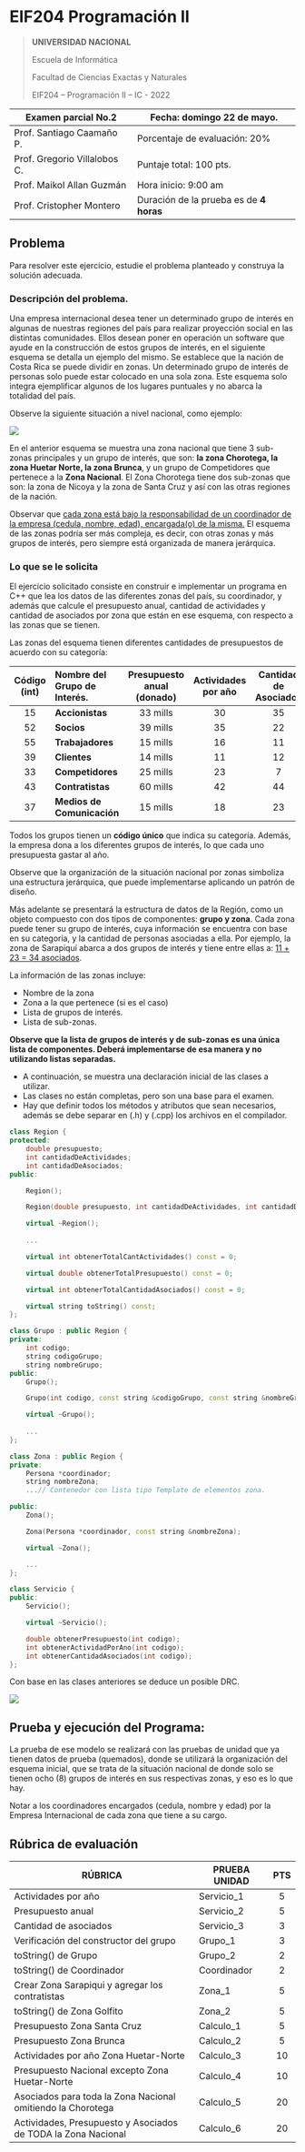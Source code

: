 # **EIF204 Programación II**

> **UNIVERSIDAD NACIONAL**
>
> Escuela de Informática
>
> Facultad de Ciencias Exactas y Naturales
>
> EIF204 – Programación II – IC - 2022

| Examen parcial No.2          | **Fecha**: domingo 22 de mayo.          |
| ---------------------------- | --------------------------------------- |
| Prof. Santiago Caamaño P.    | Porcentaje de evaluación: 20%           |
| Prof. Gregorio Villalobos C. | Puntaje total: 100 pts.                 |
| Prof. Maikol Allan Guzmán    | Hora inicio: 9:00 am                    |
| Prof. Cristopher Montero     | Duración de la prueba es de **4 horas** |

## Problema

Para resolver este ejercicio, estudie el problema planteado y construya la solución adecuada.

### Descripción del problema.

Una empresa internacional desea tener un determinado grupo de interés en algunas de nuestras regiones del país para realizar proyección social en las distintas comunidades.  Ellos desean poner en operación un software que ayude en la construcción de estos grupos de interés, en el siguiente esquema se detalla un ejemplo del mismo. Se establece que la nación de Costa Rica se puede dividir en zonas. Un determinado grupo de interés de personas solo puede estar colocado en una sola zona. Este esquema solo integra ejemplificar algunos de los lugares puntuales y no abarca la totalidad del país.

Observe la siguiente situación a nivel nacional, como ejemplo:

![](exa2-gruposinteres.png)

En el anterior esquema se muestra una zona nacional que tiene 3 sub-zonas principales y un grupo de interés, que son: **la zona Chorotega, la zona Huetar Norte, la zona Brunca**, y un grupo de Competidores que pertenece a la **Zona Nacional**. El Zona Chorotega tiene dos sub-zonas que son: la zona de Nicoya y la zona de Santa Cruz y así con las otras regiones de la nación. 

Observar que <u>cada zona está bajo la responsabilidad de un coordinador de la empresa (cedula, nombre, edad), encargada(o) de la misma.</u> El esquema de las zonas podría ser más compleja, es decir, con otras zonas y más grupos de interés, pero siempre está organizada de manera jerárquica.

### Lo que se le solicita

El ejercicio solicitado consiste en construir e implementar un programa en C++ que lea los datos de las diferentes zonas del país, su coordinador, y además que calcule el presupuesto anual, cantidad de actividades y cantidad de asociados por zona que están en ese esquema, con respecto a las zonas que se tienen.

Las zonas del esquema tienen diferentes cantidades de presupuestos de acuerdo con su categoría:

| **Código  (int)** | **Nombre del  Grupo de Interés.** | **Presupuesto  anual (donado)** | **Actividades  por año** | **Cantidad  de Asociados** |
| :---------------: | :-------------------------------- | :-----------------------------: | :----------------------: | :------------------------: |
|        15         | **Accionistas**                   |            33 mills             |            30            |             35             |
|        52         | **Socios**                        |            39 mills             |            35            |             22             |
|        55         | **Trabajadores**                  |            15 mills             |            16            |             11             |
|        39         | **Clientes**                      |            14 mills             |            11            |             12             |
|        33         | **Competidores**                  |            25 mills             |            23            |             7              |
|        43         | **Contratistas**                  |            60 mills             |            42            |             44             |
|        37         | **Medios de Comunicación**        |            15 mills             |            18            |             23             |

Todos los grupos tienen un **código único** que indica su categoría. Además, la empresa dona a los diferentes grupos de interés, lo que cada uno presupuesta gastar al año.

Observe que la organización de la situación nacional por zonas simboliza una estructura jerárquica, que puede implementarse aplicando un patrón de diseño. 

Más adelante se presentará la estructura de datos de la Región, como un objeto compuesto con dos tipos de componentes: **grupo y zona**. Cada zona puede tener su grupo de interés, cuya información se encuentra con base en su categoría, y la cantidad de personas asociadas a ella. Por ejemplo, la zona de Sarapiquí abarca a dos grupos de interés y tiene entre ellas a: <u>11 + 23 = 34 asociados</u>.

La información de las zonas incluye:

- Nombre de la zona
- Zona a la que pertenece (si es el caso)
- Lista de grupos de interés.
- Lista de sub-zonas.

**Observe que la lista de grupos de interés y de sub-zonas es una única lista de componentes. Deberá implementarse de esa manera y no utilizando listas separadas.**

- A continuación, se muestra una declaración inicial de las clases a utilizar. 
- Las clases no están completas, pero son una base para el examen. 
- Hay que definir todos los métodos y atributos que sean necesarios, además se debe separar en (.h) y (.cpp) los archivos en el compilador.

```c++
class Region {
protected:
    double presupuesto;
    int cantidadDeActividades;
    int cantidadDeAsociados;
public:

    Region();

    Region(double presupuesto, int cantidadDeActividades, int cantidadDeAsociados);

    virtual ~Region();
  		
  	...

    virtual int obtenerTotalCantActividades() const = 0;

    virtual double obtenerTotalPresupuesto() const = 0;

    virtual int obtenerTotalCantidadAsociados() const = 0;

    virtual string toString() const;
};
```

```c++
class Grupo : public Region {
private:
    int codigo;
    string codigoGrupo;
    string nombreGrupo;
public:
    Grupo();

    Grupo(int codigo, const string &codigoGrupo, const string &nombreGrupo);

    virtual ~Grupo();
		
  	...
};
```

```c++
class Zona : public Region {
private:
    Persona *coordinador;
    string nombreZona;
    ...// Contenedor con lista tipo Template de elementos zona.

public:
    Zona();

    Zona(Persona *coordinador, const string &nombreZona);

    virtual ~Zona();

  	...
};
```

```c++
class Servicio {
public:
    Servicio();

    virtual ~Servicio();

    double obtenerPresupuesto(int codigo);
    int obtenerActividadPorAno(int codigo);
    int obtenerCantidadAsociados(int codigo);
};
```

Con base en las clases anteriores se deduce un posible DRC.

![](exa2-UML.png)

## Prueba y ejecución del Programa:

La prueba de ese modelo se realizará con las pruebas de unidad que ya tienen datos de prueba (quemados), donde se utilizará la organización del esquema inicial, que se trata de la situación nacional de donde solo se tienen ocho (8) grupos de interés en sus respectivas zonas, y eso es lo que hay. 

Notar a los coordinadores encargados (cedula, nombre y edad) por la Empresa Internacional de cada zona que tiene a su cargo.

## Rúbrica de evaluación

| RÚBRICA                                                      | PRUEBA UNIDAD | PTS  |
| ------------------------------------------------------------ | ------------- | :--: |
| Actividades por año                                          | Servicio_1    |  5   |
| Presupuesto anual                                            | Servicio_2    |  5   |
| Cantidad de asociados                                        | Servicio_3    |  3   |
| Verificación del constructor del grupo                       | Grupo_1       |  3   |
| toString() de Grupo                                          | Grupo_2       |  2   |
| toString() de Coordinador                                    | Coordinador   |  2   |
| Crear Zona Sarapiqui y agregar los contratistas              | Zona_1        |  5   |
| toString() de Zona Golfito                                   | Zona_2        |  5   |
| Presupuesto Zona Santa Cruz                                  | Calculo_1     |  5   |
| Presupuesto Zona Brunca                                      | Calculo_2     |  5   |
| Actividades por año Zona Huetar-Norte                        | Calculo_3     |  10  |
| Presupuesto Nacional excepto Zona Huetar-Norte               | Calculo_4     |  10  |
| Asociados para toda la Zona Nacional omitiendo la Chorotega  | Calculo_5     |  20  |
| Actividades, Presupuesto y Asociados de TODA la Zona Nacional | Calculo_6     |  20  |









